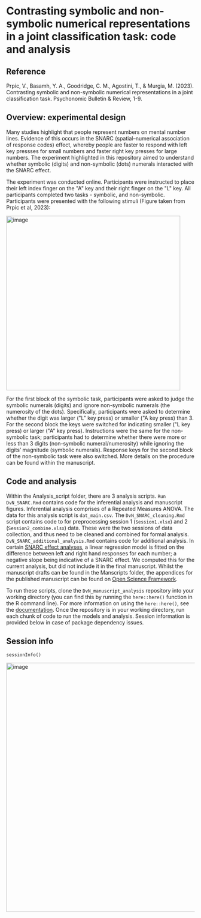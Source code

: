 # Contrasting symbolic and non-symbolic numerical representations in a joint classification task: code and analysis

## Reference
Prpic, V., Basamh, Y. A., Goodridge, C. M., Agostini, T., & Murgia, M. (2023). Contrasting symbolic and non-symbolic numerical representations in a joint classification task. Psychonomic Bulletin & Review, 1-9.

## Overview: experimental design 
Many studies highlight that people represent numbers on mental number lines. Evidence of this occurs in the SNARC (spatial–numerical association of response codes) effect, whereby people are faster to respond with left key pressses for small numbers and faster right key presses for large numbers. The experiment highlighted in this repository aimed to understand whether symbolic (digits) and non-symbolic (dots) numerals interacted with the SNARC effect. 

The experiment was conducted online. Participants were instructed to place their left index finger on the "A" key and their right finger on the "L" key. All participants completed two tasks - symbolic, and non-symbolic. Participants were presented with the following stimuli (Figure taken from Prpic et al, 2023):

<img width="465" alt="image" src="https://github.com/courtneygoodridge/DvN_manuscript_analysis/assets/44811378/07c39a2c-ff15-4eaf-a3ba-a2aa9592eb11">

For the first block of the symbolic task, participants were asked to judge the symbolic numerals (digits) and ignore non-symbolic numerals (the numerosity of the dots). Specifically, participants were asked to determine whether the digit was larger ("L" key press) or smaller ("A key press) than 3. For the second block the keys were
switched for indicating smaller ("L key press) or larger ("A" key press). Instructions were the same for the non-symbolic task; participants had to determine whether there were more or less than 3 digits (non-symbolic numeral/numerosity) while ignoring the digits’ magnitude (symbolic numerals). Response keys for the second block of the non-symbolic task were also switched. More details on the procedure can be found within the manuscript. 

## Code and analysis
Within the Analysis_script folder, there are 3 analysis scripts. `Run DvN_SNARC.Rmd` contains code for the inferential analysis and manuscript figures. Inferential analysis comprises of a Repeated Measures ANOVA. The data for this analysis script is `dat_main.csv`. The `DvN_SNARC_cleaning.Rmd` script contains code to for preprocessing session 1 (`Session1.xlsx`) and 2 (`Session2_combine.xlsx`) data. These were the two sessions of data collection, and thus need to be cleaned and combined for formal analysis. `DvN_SNARC_additional_analysis.Rmd` contains code for additional analysis. In certain [SNARC effect analyses](https://link.springer.com/article/10.1007/s00426-018-1125-1), a linear regression model is fitted on the difference between left and right hand responses for each number; a negative slope being indicative of a SNARC effect. We computed this for the current analysis, but did not include it in the final manuscript. Whilst the manuscript drafts can be found in the Manscripts folder, the appendices for the published manuscript can be found on [Open Science Framework](https://osf.io/e7rj3/).

To run these scripts, clone the `DvN_manuscript_analysis` repository into your working directory (you can find this by running the `here::here()` function in the R command line). For more information on using the `here::here()`, see the [documentation](https://here.r-lib.org/). Once the repository is in your working directory, run each chunk of code to run the models and analysis. Session information is provided below in case of package dependency issues.

## Session info
`sessionInfo()`

<img width="664" alt="image" src="https://github.com/courtneygoodridge/DvN_manuscript_analysis/assets/44811378/90f66773-6066-4871-8f13-3134aab1870c">




 
